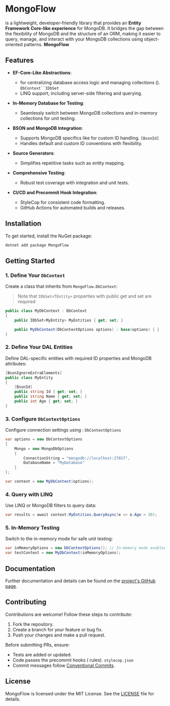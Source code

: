 # MongoFlow
is a lightweight, developer-friendly library that provides an **Entity Framework Core-like experience** for MongoDB. It bridges the gap between the flexibility of MongoDB and the structure of an ORM, making it easier to query, manage, and interact with your MongoDB collections using object-oriented patterns. **MongoFlow**
## Features
- **EF-Core-Like Abstractions**:
    - for centralizing database access logic and managing collections (). `DbContext``IDbSet`
    - LINQ support, including server-side filtering and querying.

- **In-Memory Database for Testing**:
    - Seamlessly switch between MongoDB collections and in-memory collections for unit testing.

- **BSON and MongoDB Integration**:
    - Supports MongoDB specifics like for custom ID handling. `[BsonId]`
    - Handles default and custom ID conventions with flexibility.

- **Source Generators**:
    - Simplifies repetitive tasks such as entity mapping.

- **Comprehensive Testing**:
    - Robust test coverage with integration and unit tests.

- **CI/CD and Precommit Hook Integration**:
    - StyleCop for consistent code formatting.
    - GitHub Actions for automated builds and releases.

## Installation
To get started, install the NuGet package:
``` bash
dotnet add package MongoFlow
```
## Getting Started
### 1. Define Your `DbContext`
Create a class that inherits from `MongoFlow.DbContext`:
> Note that ``IDbSet<TEntity>`` properties with public get and set are required
``` csharp
public class MyDbContext : DbContext
{
    public IDbSet<MyEntity> MyEntities { get; set; }

    public MyDbContext(DbContextOptions options) : base(options) { }
}
```
### 2. Define Your DAL Entities

Define DAL-specific entities with required ID properties and MongoDB attributes:
``` csharp
[BsonIgnoreExtraElements]
public class MyEntity
{
    [BsonId]
    public string Id { get; set; }
    public string Name { get; set; }
    public int Age { get; set; }
}
```
### 3. Configure `DbContextOptions`
Configure connection settings using : `DbContextOptions`
``` csharp
var options = new DbContextOptions
{
    Mongo = new MongoDbOptions
    {
        ConnectionString = "mongodb://localhost:27017",
        DatabaseName = "MyDatabase"
    }
};

var context = new MyDbContext(options);
```
### 4. Query with LINQ
Use LINQ or MongoDB filters to query data:
``` csharp
var results = await context.MyEntities.QueryAsync(e => e.Age > 30);
```
### 5. In-Memory Testing
Switch to the in-memory mode for safe unit testing:
``` csharp
var inMemoryOptions = new DbContextOptions(); // In-memory mode enabled
var testContext = new MyDbContext(inMemoryOptions);
```
## Documentation
Further documentation and details can be found on the [project's GitHub page](https://github.com/your-repo-url).
## Contributing
Contributions are welcome! Follow these steps to contribute:
1. Fork the repository.
2. Create a branch for your feature or bug fix.
3. Push your changes and make a pull request.

Before submitting PRs, ensure:
- Tests are added or updated.
- Code passes the precommit hooks ( rules). `stylecop.json`
- Commit messages follow [Conventional Commits](https://www.conventionalcommits.org/).

## License
MongoFlow is licensed under the MIT License. See the [LICENSE](LICENSE) file for details.
